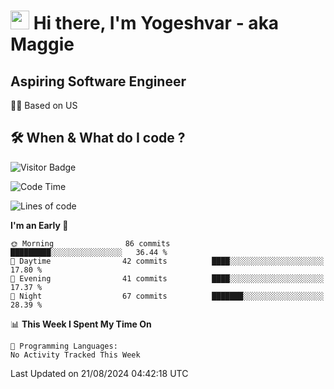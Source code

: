 <h1><img src="https://emojis.slackmojis.com/emojis/images/1531849430/4246/blob-sunglasses.gif?1531849430" width="30"/> Hi there, I'm Yogeshvar - aka Maggie</h1>

## Aspiring Software Engineer
🏂🏻  Based on US 

## 🛠 When & What do I code ?  

![Visitor Badge](https://visitor-badge.feriirawann.repl.co?username=yogeshvar&repo=yogeshvar&label=Visitors&style=plastic&color=%23457BFF&contentType=svg)

<!--START_SECTION:waka-->
![Code Time](http://img.shields.io/badge/Code%20Time-2%2C919%20hrs%2051%20mins-blue)

![Lines of code](https://img.shields.io/badge/From%20Hello%20World%20I%27ve%20Written-448.0%20thousand%20lines%20of%20code-blue)

**I'm an Early 🐤** 

```text
🌞 Morning                86 commits          █████████░░░░░░░░░░░░░░░░   36.44 % 
🌆 Daytime                42 commits          ████░░░░░░░░░░░░░░░░░░░░░   17.80 % 
🌃 Evening                41 commits          ████░░░░░░░░░░░░░░░░░░░░░   17.37 % 
🌙 Night                  67 commits          ███████░░░░░░░░░░░░░░░░░░   28.39 % 
```


📊 **This Week I Spent My Time On** 

```text
💬 Programming Languages: 
No Activity Tracked This Week
```


 Last Updated on 21/08/2024 04:42:18 UTC
<!--END_SECTION:waka-->

